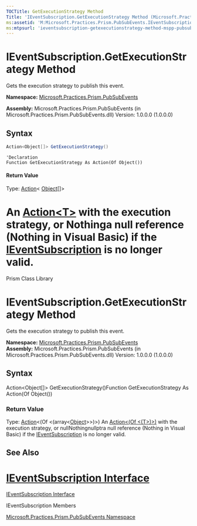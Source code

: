 ```yaml
---
TOCTitle: GetExecutionStrategy Method
Title: 'IEventSubscription.GetExecutionStrategy Method (Microsoft.Practices.Prism.PubSubEvents)'
ms:assetid: 'M:Microsoft.Practices.Prism.PubSubEvents.IEventSubscription.GetExecutionStrategy'
ms:mtpsurl: 'ieventsubscription-getexecutionstrategy-method-mspp-pubsubevents.md'
---
```



# IEventSubscription.GetExecutionStrategy Method

Gets the execution strategy to publish this event.

**Namespace:** [Microsoft.Practices.Prism.PubSubEvents](mspp-pubsubevents-namespace.md)

**Assembly:** Microsoft.Practices.Prism.PubSubEvents (in Microsoft.Practices.Prism.PubSubEvents.dll) Version: 1.0.0.0 (1.0.0.0)

## Syntax

```C#
Action<Object[]> GetExecutionStrategy()
```

```VB
'Declaration
Function GetExecutionStrategy As Action(Of Object())
```

#### Return Value

Type: [Action](http://msdn2.microsoft.com/en-us/library/018hxwa8)&lt; [Object](http://msdn2.microsoft.com/en-us/library/e5kfa45b)[]&gt;

An [Action&lt;T&gt;](http://msdn2.microsoft.com/en-us/library/018hxwa8) with the execution strategy, or **Nothinga** null reference (**Nothing** in Visual Basic) if the [IEventSubscription](ieventsubscription-interface-mspp-pubsubevents.md) is no longer valid.
=======
Prism Class Library

IEventSubscription.GetExecutionStrategy Method
==================================================

Gets the execution strategy to publish this event.

**Namespace:** [Microsoft.Practices.Prism.PubSubEvents](https://msdn.microsoft.com/library/microsoft.practices.prism.pubsubevents)
**Assembly:** Microsoft.Practices.Prism.PubSubEvents (in Microsoft.Practices.Prism.PubSubEvents.dll) Version: 1.0.0.0 (1.0.0.0)

## Syntax


Action&lt;Object[]&gt; GetExecutionStrategy()Function GetExecutionStrategy As Action(Of Object())
### Return Value

Type: [Action](http://msdn.microsoft.com/en-us/library/018hxwa8)&lt;(Of &lt;(array&lt;[Object](http://msdn.microsoft.com/en-us/library/e5kfa45b)&gt;&gt;)&gt;)
An [Action&lt;(Of &lt;(T&gt;)&gt;)](http://msdn.microsoft.com/en-us/library/018hxwa8) with the execution strategy, or nullNothingnullptra null reference (Nothing in Visual Basic) if the [IEventSubscription](https://msdn.microsoft.com/library/microsoft.practices.prism.pubsubevents.ieventsubscription) is no longer valid.


## See Also


[IEventSubscription Interface](ieventsubscription-interface-mspp-pubsubevents.md)
=======

[IEventSubscription Interface](https://msdn.microsoft.com/library/microsoft.practices.prism.pubsubevents.ieventsubscription)


IEventSubscription Members

[Microsoft.Practices.Prism.PubSubEvents Namespace](mspp-pubsubevents-namespace.md)
